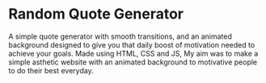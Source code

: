 # Random Quote Generator 

A simple quote generator with smooth transitions, and an animated background designed to give you that daily boost of motivation needed to achieve your goals. Made using HTML, CSS and JS, My aim was to make a simple asthetic website with an animated background to motivative people to do their best everyday. 
